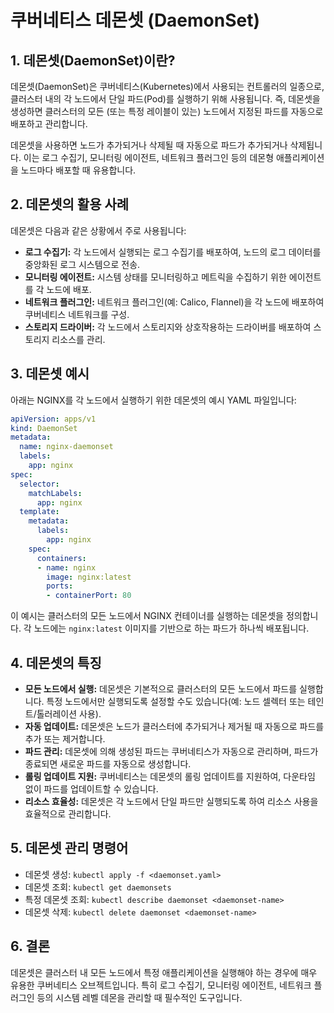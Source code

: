 # 쿠버네티스 데몬셋 (DaemonSet)

## 1. 데몬셋(DaemonSet)이란?

데몬셋(DaemonSet)은 쿠버네티스(Kubernetes)에서 사용되는 컨트롤러의 일종으로, 클러스터 내의 각 노드에서 단일 파드(Pod)를 실행하기 위해 사용됩니다. 즉, 데몬셋을 생성하면 클러스터의 모든 (또는 특정 레이블이 있는) 노드에서 지정된 파드를 자동으로 배포하고 관리합니다.

데몬셋을 사용하면 노드가 추가되거나 삭제될 때 자동으로 파드가 추가되거나 삭제됩니다. 이는 로그 수집기, 모니터링 에이전트, 네트워크 플러그인 등의 데몬형 애플리케이션을 노드마다 배포할 때 유용합니다.

## 2. 데몬셋의 활용 사례

데몬셋은 다음과 같은 상황에서 주로 사용됩니다:

- **로그 수집기:** 각 노드에서 실행되는 로그 수집기를 배포하여, 노드의 로그 데이터를 중앙화된 로그 시스템으로 전송.
- **모니터링 에이전트:** 시스템 상태를 모니터링하고 메트릭을 수집하기 위한 에이전트를 각 노드에 배포.
- **네트워크 플러그인:** 네트워크 플러그인(예: Calico, Flannel)을 각 노드에 배포하여 쿠버네티스 네트워크를 구성.
- **스토리지 드라이버:** 각 노드에서 스토리지와 상호작용하는 드라이버를 배포하여 스토리지 리소스를 관리.

## 3. 데몬셋 예시

아래는 NGINX를 각 노드에서 실행하기 위한 데몬셋의 예시 YAML 파일입니다:

```yaml
apiVersion: apps/v1
kind: DaemonSet
metadata:
  name: nginx-daemonset
  labels:
    app: nginx
spec:
  selector:
    matchLabels:
      app: nginx
  template:
    metadata:
      labels:
        app: nginx
    spec:
      containers:
      - name: nginx
        image: nginx:latest
        ports:
        - containerPort: 80
```

이 예시는 클러스터의 모든 노드에서 NGINX 컨테이너를 실행하는 데몬셋을 정의합니다. 각 노드에는 `nginx:latest` 이미지를 기반으로 하는 파드가 하나씩 배포됩니다.

## 4. 데몬셋의 특징

- **모든 노드에서 실행:** 데몬셋은 기본적으로 클러스터의 모든 노드에서 파드를 실행합니다. 특정 노드에서만 실행되도록 설정할 수도 있습니다(예: 노드 셀렉터 또는 테인트/톨러레이션 사용).
- **자동 업데이트:** 데몬셋은 노드가 클러스터에 추가되거나 제거될 때 자동으로 파드를 추가 또는 제거합니다.
- **파드 관리:** 데몬셋에 의해 생성된 파드는 쿠버네티스가 자동으로 관리하며, 파드가 종료되면 새로운 파드를 자동으로 생성합니다.
- **롤링 업데이트 지원:** 쿠버네티스는 데몬셋의 롤링 업데이트를 지원하여, 다운타임 없이 파드를 업데이트할 수 있습니다.
- **리소스 효율성:** 데몬셋은 각 노드에서 단일 파드만 실행되도록 하여 리소스 사용을 효율적으로 관리합니다.

## 5. 데몬셋 관리 명령어

- 데몬셋 생성: `kubectl apply -f <daemonset.yaml>`
- 데몬셋 조회: `kubectl get daemonsets`
- 특정 데몬셋 조회: `kubectl describe daemonset <daemonset-name>`
- 데몬셋 삭제: `kubectl delete daemonset <daemonset-name>`

## 6. 결론

데몬셋은 클러스터 내 모든 노드에서 특정 애플리케이션을 실행해야 하는 경우에 매우 유용한 쿠버네티스 오브젝트입니다. 특히 로그 수집기, 모니터링 에이전트, 네트워크 플러그인 등의 시스템 레벨 데몬을 관리할 때 필수적인 도구입니다.


